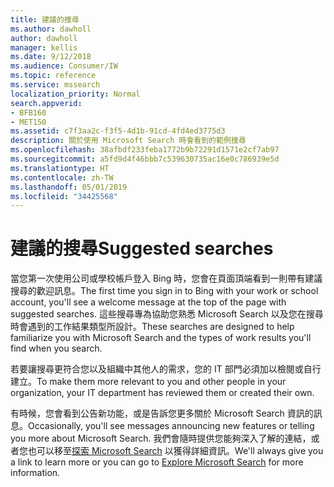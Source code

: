 ```yaml
---
title: 建議的搜尋
ms.author: dawholl
author: dawholl
manager: kellis
ms.date: 9/12/2018
ms.audience: Consumer/IW
ms.topic: reference
ms.service: mssearch
localization_priority: Normal
search.appverid:
- BFB160
- MET150
ms.assetid: c7f3aa2c-f3f5-4d1b-91cd-4fd4ed3775d3
description: 關於使用 Microsoft Search 時會看到的範例搜尋
ms.openlocfilehash: 38afbdf233feba1772b9b72291d1571e2cf7ab97
ms.sourcegitcommit: a5fd9d4f46bbb7c539630735ac16e0c786939e5d
ms.translationtype: HT
ms.contentlocale: zh-TW
ms.lasthandoff: 05/01/2019
ms.locfileid: "34425568"
---
```

# <a name="suggested-searches"></a><span data-ttu-id="a730a-103">建議的搜尋</span><span class="sxs-lookup"><span data-stu-id="a730a-103">Suggested searches</span></span>

<span data-ttu-id="a730a-104">當您第一次使用公司或學校帳戶登入 Bing 時，您會在頁面頂端看到一則帶有建議搜尋的歡迎訊息。</span><span class="sxs-lookup"><span data-stu-id="a730a-104">The first time you sign in to Bing with your work or school account, you'll see a welcome message at the top of the page with suggested searches.</span></span> <span data-ttu-id="a730a-105">這些搜尋專為協助您熟悉 Microsoft Search 以及您在搜尋時會遇到的工作結果類型所設計。</span><span class="sxs-lookup"><span data-stu-id="a730a-105">These searches are designed to help familiarize you with Microsoft Search and the types of work results you'll find when you search.</span></span>
  
<span data-ttu-id="a730a-106">若要讓搜尋更符合您以及組織中其他人的需求，您的 IT 部門必須加以檢閱或自行建立。</span><span class="sxs-lookup"><span data-stu-id="a730a-106">To make them more relevant to you and other people in your organization, your IT department has reviewed them or created their own.</span></span>
  
<span data-ttu-id="a730a-107">有時候，您會看到公告新功能，或是告訴您更多關於 Microsoft Search 資訊的訊息。</span><span class="sxs-lookup"><span data-stu-id="a730a-107">Occasionally, you'll see messages announcing new features or telling you more about Microsoft Search.</span></span> <span data-ttu-id="a730a-108">我們會隨時提供您能夠深入了解的連結，或者您也可以移至[探索 Microsoft Search](https://www.bing.com/business/explore) 以獲得詳細資訊。</span><span class="sxs-lookup"><span data-stu-id="a730a-108">We'll always give you a link to learn more or you can go to [Explore Microsoft Search](https://www.bing.com/business/explore) for more information.</span></span> 

  

